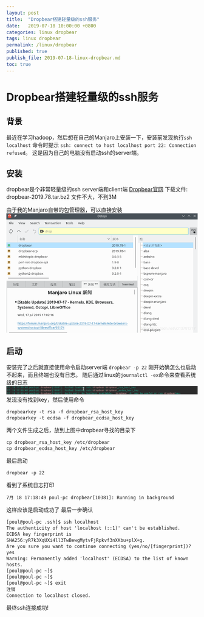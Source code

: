 ```yaml
---
layout: post
title:  "Dropbear搭建轻量级的ssh服务"
date:   2019-07-18 10:00:00 +0800
categories: linux dropbear
tags: linux dropbear
permalink: /linux/dropbear
published: true
publish_file: 2019-07-18-linux-dropbear.md
toc: true
---
```

# Dropbear搭建轻量级的ssh服务

## 背景

最近在学习hadoop，然后想在自己的Manjaro上安装一下，安装前发现执行`ssh localhost` 命令时提示 `ssh: connect to host localhost port 22: Connection refused`。
这是因为自己的电脑没有启动ssh的server端。

## 安装
dropbear是个非常轻量级的ssh server端和client端
[Dropbear官网](https://matt.ucc.asn.au/dropbear/dropbear.html)
下载文件: dropbear-2019.78.tar.bz2  文件不大，不到3M

由于我的Manjaro自带的包管理器，可以直接安装
![](/assets/notes/linux/dropbear-01.png)
## 启动
安装完了之后就直接使用命令启动server端
`dropbear -p 22`
刚开始确怎么也启动不起来，而且终端也没有日志。
随后通过linux的`journalctl -ex`命令来查看系统级的日志
![](/assets/notes/linux/dropbear-02.png)
发现没有找到key，然后使用命令

```shell
dropbearkey -t rsa -f dropbear_rsa_host_key
dropbearkey -t ecdsa -f dropbear_ecdsa_host_key
```
两个文件生成之后，放到上图中dropbear寻找的目录下

```shell
cp dropbear_rsa_host_key /etc/dropbear
cp dropbear_ecdsa_host_key /etc/dropbear
```

最后启动

```shell
dropbear -p 22
```
看到了系统日志打印

```shell
7月 18 17:18:49 poul-pc dropbear[10381]: Running in background
```
这样应该是启动成功了
最后一步确认

```shell
[poul@poul-pc .ssh]$ ssh localhost
The authenticity of host 'localhost (::1)' can't be established.
ECDSA key fingerprint is SHA256:yR7k3XqUXi4ll3TwBewgMytvFjRpkvf3nXKbu+plX+g.
Are you sure you want to continue connecting (yes/no/[fingerprint])? yes
Warning: Permanently added 'localhost' (ECDSA) to the list of known hosts.
[poul@poul-pc ~]$ 
[poul@poul-pc ~]$ 
[poul@poul-pc ~]$ exit
注销
Connection to localhost closed.

```

最终ssh连接成功!
